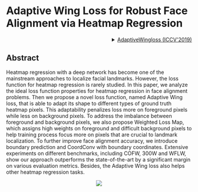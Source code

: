 # Adaptive Wing Loss for Robust Face Alignment via Heatmap Regression

<!-- [ALGORITHM] -->

<details>
<summary align="right"><a href="https://arxiv.org/pdf/1904.07399.pdf">AdaptiveWingloss (ICCV'2019)</a></summary>

```bibtex
@inproceedings{wang2019adaptive,
  title={Adaptive wing loss for robust face alignment via heatmap regression},
  author={Wang, Xinyao and Bo, Liefeng and Fuxin, Li},
  booktitle={Proceedings of the IEEE/CVF international conference on computer vision},
  pages={6971--6981},
  year={2019}
}
```

</details>

## Abstract

<!-- [ABSTRACT] -->

Heatmap regression with a deep network has become one of the mainstream approaches to localize facial landmarks. However, the loss function for heatmap regression is rarely studied. In this paper, we analyze the ideal loss function properties for heatmap regression in face alignment problems. Then we propose a novel loss function, named Adaptive Wing loss, that is able to adapt its shape to different types of ground truth heatmap pixels. This adaptability penalizes loss more on foreground pixels while less on background pixels. To address the imbalance between foreground and background pixels, we also propose Weighted Loss Map, which assigns high weights on foreground and difficult background pixels to help training process focus more on pixels that are crucial to landmark localization. To further improve face alignment accuracy, we introduce boundary prediction and CoordConv with boundary coordinates. Extensive experiments on different benchmarks, including COFW, 300W and WFLW, show our approach outperforms the state-of-the-art by a significant margin on
various evaluation metrics. Besides, the Adaptive Wing loss also helps other heatmap regression tasks.

<!-- [IMAGE] -->

<div align=center>
<img src="https://user-images.githubusercontent.com/15977946/148007960-a06a34d8-8090-49e1-80db-6bbe4a7e7e8d.png">
</div>
